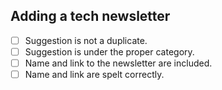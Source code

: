 ## Adding a tech newsletter
- [ ] Suggestion is not a duplicate.
- [ ] Suggestion is under the proper category.
- [ ] Name and link to the newsletter are included.
- [ ] Name and link are spelt correctly.